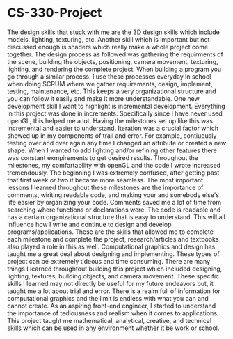 # CS-330-Project
The design skills that stuck with me are the 3D design skills which include models, lighting, texturing, etc. Another skill which is important but not discussed enough is shaders which really make a whole project come together. The design process as followed was gathering the requirments of the scene, building the objects, positioning, camera movement, texturing, lighting, and rendering the complete project. When building a program you go through a similar process. I use these processes everyday in school when doing SCRUM where we gather requirements, design, implement, testing, maintenance, etc. This keeps a very organizational structure and you can follow it easily and make it more understandable.
One new development skill I want to highlight is incremental development. Everything in this project was done in increments. Specifically since I have never used openGL, this helped me a lot. Having the milestones set up like this was incremental and easier to understand. 
Iteration was a crucial factor which showed up in my components of trail and error. For example, contiuously testing over and over again any time I changed an attribute or created a new shape. When I wanted to add lighting and/or refining other features there was constant exmpirements to get desired results. Throughout the milestones, my comfortability with openGL and the code I wrote increased tremendously. The beginning I was extremely confused, after getting past that first week or two it became more seamless. The most important lessons I learned throughout these milestones are the importance of comments, wiriting readable code, and making your and somebody else's life easier by organizing your code. Comments saved me a lot of time from searching where functions or declarations were. The code is readable and has a certain organizational structure that is easy to understand. This will all influence how I write and continue to design and develop programs/applications. These are the skills that allowed me to complete each milestone and complete the project, research/articles and textbooks also played a role in this as well.
Computational graphics and design has taught me a great deal about designing and implementing. These types of project can be extremely tideous and time consuming. There are many things I learned throughtout building this project which included designing, lighting, textures, building objects, and camera movement. These specific skills I learned may not directly be useful for my future endeavors but, it taught me a lot about trial and error. There is a realm full of information for computational graphics and the limit is endless with what you can and cannot create. As an aspiring front-end engineer, I started to understand the importance of tediousness and realism when it comes to applications. This project taught me mathematical, analytical, creative, and technical skills which can be used in any environment whether it be work or school.
